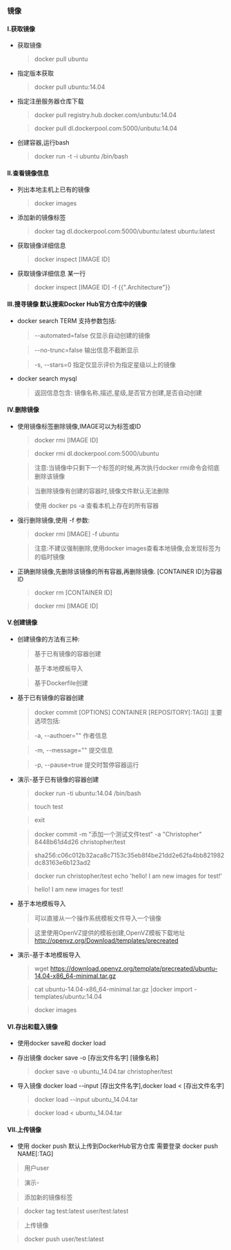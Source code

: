 ### 镜像

#### I.获取镜像

 - 获取镜像
 
   > docker pull ubuntu
 
 - 指定版本获取
 
   > docker pull ubuntu:14.04
 
 - 指定注册服务器仓库下载
 
   > docker pull registry.hub.docker.com/unbutu:14.04
   
   > docker pull dl.dockerpool.com:5000/unbutu:14.04
 
 - 创建容器,运行bash
 
   > docker run -t -i ubuntu /bin/bash

#### II.查看镜像信息

 - 列出本地主机上已有的镜像
 
   > docker images
 
 - 添加新的镜像标签
 
   > docker tag dl.dockerpool.com:5000/ubuntu:latest ubuntu:latest
 
 - 获取镜像详细信息
 
   > docker inspect [IMAGE ID]
 
 - 获取镜像详细信息 某一行
 
   > docker inspect [IMAGE ID] -f {{".Architecture"}}

#### III.搜寻镜像 默认搜索Docker Hub官方仓库中的镜像
 
 - docker search TERM 支持参数包括:
 
   > --automated=false 仅显示自动创建的镜像
   
   > --no-trunc=false  输出信息不截断显示
   
   > -s, --stars=0     指定仅显示评价为指定星级以上的镜像

 - docker search mysql
  
   > 返回信息包含: 镜像名称,描述,星级,是否官方创建,是否自动创建

#### IV.删除镜像
 
 - 使用镜像标签删除镜像,IMAGE可以为标签或ID
 
   > docker rmi [IMAGE ID]
   
   > docker rmi dl.dockerpool.com:5000/ubuntu
   
   > 注意:当镜像中只剩下一个标签的时候,再次执行docker rmi命令会彻底删除该镜像
   
   > 当删除镜像有创建的容器时,镜像文件默认无法删除
   
   > 使用 docker ps -a 查看本机上存在的所有容器

 - 强行删除镜像,使用 -f 参数:
 
   > docker rmi [IMAGE] -f ubuntu
   
   > 注意:不建议强制删除,使用docker images查看本地镜像,会发现标签为<none>的临时镜像
 
 - 正确删除镜像,先删除该镜像的所有容器,再删除镜像. [CONTAINER ID]为容器ID
 
   > docker rm [CONTAINER ID]
   
   > docker rmi [IMAGE ID]

#### V.创建镜像
  
  - 创建镜像的方法有三种:
  
    > 基于已有镜像的容器创建
  
    > 基于本地模板导入
  
    > 基于Dockerfile创建

  - 基于已有镜像的容器创建
    
    > docker commit [OPTIONS] CONTAINER [REPOSITORY[:TAG]] 主要选项包括:
  
    > -a, --authoer=""    作者信息
   
    > -m, --message=""    提交信息
    
    > -p, --pause=true    提交时暂停容器运行
  
  - 演示-基于已有镜像的容器创建
  
    > docker run -ti ubuntu:14.04 /bin/bash
    
    > touch test
    
    > exit
    
    > docker commit -m "添加一个测试文件test" -a "Christopher" 8448b61d4d26 christopher/test
    
    > sha256:c06c012b32aca8c7153c35eb8f4be21dd2e62fa4bb821982dc83163e6b123ad2
    
    > docker run christopher/test echo 'hello! I am new images for test!'
    
    > hello! I am new images for test!
 
 - 基于本地模板导入
 
   > 可以直接从一个操作系统模板文件导入一个镜像
    
   > 这里使用OpenVZ提供的模板创建,OpenVZ模板下载地址 http://openvz.org/Download/templates/precreated
 
 - 演示-基于本地模板导入
  
   > wget https://download.openvz.org/template/precreated/ubuntu-14.04-x86_64-minimal.tar.gz
    
   > cat ubuntu-14.04-x86_64-minimal.tar.gz |docker import - templates/ubuntu:14.04
    
   > docker images

#### VI.存出和载入镜像
  
 - 使用docker save和 docker load
  
 - 存出镜像 docker save -o [存出文件名字] [镜像名称]
 
   > docker save -o ubuntu_14.04.tar christopher/test
  
 - 导入镜像 docker load --input [存出文件名字],docker load < [存出文件名字]
 
   > docker load --input ubuntu_14.04.tar
    
   > docker load < ubuntu_14.04.tar

#### VII.上传镜像
  
 - 使用 docker push 默认上传到DockerHub官方仓库 需要登录 docker push NAME[:TAG]
 
  > 用户user
    
  > 演示-
    
  > 添加新的镜像标签
    
  > docker tag test:latest user/test:latest
    
  > 上传镜像
    
  > docker push user/test:latest
